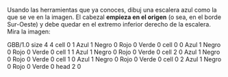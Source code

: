 Usando las herramientas que ya conoces, dibuj una escalera azul como la que se ve en la imagen. El cabezal **empieza en el origen** (o sea, en el borde Sur-Oeste) y debe quedar en el extremo inferior derecho de la escalera. Mira la imagen:

<gs-board>
  GBB/1.0
    size 4 4
    cell 0 1 Azul 1 Negro 0 Rojo 0 Verde 0
    cell 0 0 Azul 1 Negro 0 Rojo 0 Verde 0
    cell 1 1 Azul 1 Negro 0 Rojo 0 Verde 0
    cell 2 0 Azul 1 Negro 0 Rojo 0 Verde 0
    cell 1 0 Azul 1 Negro 0 Rojo 0 Verde 0
    cell 0 2 Azul 1 Negro 0 Rojo 0 Verde 0
    head 2 0
<gs-board>